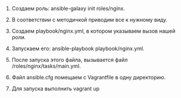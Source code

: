 1. Создаем роль: ansible-galaxy init roles/nginx.

2. В соответствии с методичкой приводим все к нужному виду.

3. Создаем playbook/nginx.yml, в котором указываем вызов нашей роли.

4. Запускаем его: ansible-playbook playbook/nginx.yml.

5. После запуска этого файла, вызывается файл /roles/nginx/tasks/main.yml.

6. Файл ansible.cfg помещаем с Vagrantfile в одну директорию.

7. Для запуска выполнить vagrant up
